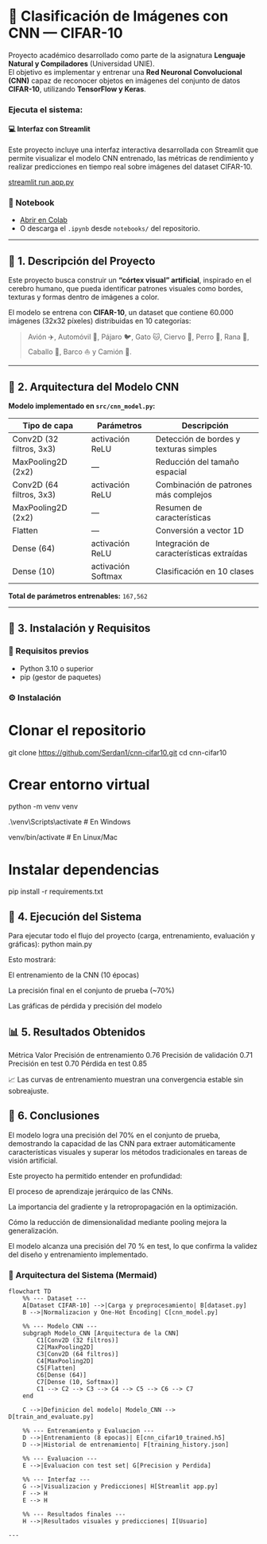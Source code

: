 # 🧠 Clasificación de Imágenes con CNN — CIFAR-10

Proyecto académico desarrollado como parte de la asignatura **Lenguaje Natural y Compiladores** (Universidad UNIE).  
El objetivo es implementar y entrenar una **Red Neuronal Convolucional (CNN)** capaz de reconocer objetos en imágenes del conjunto de datos **CIFAR-10**, utilizando **TensorFlow y Keras**.

### Ejecuta el sistema:

#### 💻 Interfaz con Streamlit

Este proyecto incluye una interfaz interactiva desarrollada con Streamlit que permite visualizar el modelo CNN entrenado, las métricas de rendimiento y realizar predicciones en tiempo real sobre imágenes del dataset CIFAR-10.

[streamlit run app.py](https://cnn-cifar10-gksz6dmdjwxwrydjlsx2rp.streamlit.app/)

### 📓 Notebook
- [Abrir en Colab](https://colab.research.google.com/github/Serdan1/cnn-cifar10/blob/main/notebooks/cnn_cifar10.ipynb)
- O descarga el `.ipynb` desde `notebooks/` del repositorio.

---

## 🚀 1. Descripción del Proyecto

Este proyecto busca construir un **“córtex visual” artificial**, inspirado en el cerebro humano, que pueda identificar patrones visuales como bordes, texturas y formas dentro de imágenes a color.

El modelo se entrena con **CIFAR-10**, un dataset que contiene 60.000 imágenes (32x32 píxeles) distribuidas en 10 categorías:
> Avión ✈️, Automóvil 🚗, Pájaro 🐦, Gato 🐱, Ciervo 🦌, Perro 🐶, Rana 🐸, Caballo 🐴, Barco ⛵ y Camión 🚚.

---

## 🧱 2. Arquitectura del Modelo CNN

**Modelo implementado en `src/cnn_model.py`:**

| Tipo de capa | Parámetros | Descripción |
|---------------|-------------|--------------|
| Conv2D (32 filtros, 3x3) | activación ReLU | Detección de bordes y texturas simples |
| MaxPooling2D (2x2) | — | Reducción del tamaño espacial |
| Conv2D (64 filtros, 3x3) | activación ReLU | Combinación de patrones más complejos |
| MaxPooling2D (2x2) | — | Resumen de características |
| Flatten | — | Conversión a vector 1D |
| Dense (64) | activación ReLU | Integración de características extraídas |
| Dense (10) | activación Softmax | Clasificación en 10 clases |

**Total de parámetros entrenables:** `167,562`

---

## 🧠 3. Instalación y Requisitos

### 🔧 Requisitos previos
- Python 3.10 o superior  
- pip (gestor de paquetes)

### ⚙️ Instalación
# Clonar el repositorio
git clone https://github.com/Serdan1/cnn-cifar10.git
cd cnn-cifar10

# Crear entorno virtual
python -m venv venv

.\venv\Scripts\activate  # En Windows

venv/bin/activate # En Linux/Mac

# Instalar dependencias
pip install -r requirements.txt


## 🚀 4. Ejecución del Sistema
Para ejecutar todo el flujo del proyecto (carga, entrenamiento, evaluación y gráficas):
python main.py

Esto mostrará:

El entrenamiento de la CNN (10 épocas)

La precisión final en el conjunto de prueba (~70%)

Las gráficas de pérdida y precisión del modelo

## 📊 5. Resultados Obtenidos
Métrica	Valor
Precisión de entrenamiento	0.76
Precisión de validación	0.71
Precisión en test	0.70
Pérdida en test	0.85

📈 Las curvas de entrenamiento muestran una convergencia estable sin sobreajuste.


## 🧭 6. Conclusiones

El modelo logra una precisión del 70% en el conjunto de prueba,
demostrando la capacidad de las CNN para extraer automáticamente características visuales
y superar los métodos tradicionales en tareas de visión artificial.


Este proyecto ha permitido entender en profundidad:

El proceso de aprendizaje jerárquico de las CNNs.

La importancia del gradiente y la retropropagación en la optimización.

Cómo la reducción de dimensionalidad mediante pooling mejora la generalización.

El modelo alcanza una precisión del 70 % en test, lo que confirma la validez del diseño y entrenamiento implementado.


### 🧩 Arquitectura del Sistema (Mermaid)

```mermaid
flowchart TD
    %% --- Dataset ---
    A[Dataset CIFAR-10] -->|Carga y preprocesamiento| B[dataset.py]
    B -->|Normalizacion y One-Hot Encoding| C[cnn_model.py]
    
    %% --- Modelo CNN ---
    subgraph Modelo_CNN [Arquitectura de la CNN]
        C1[Conv2D (32 filtros)]
        C2[MaxPooling2D]
        C3[Conv2D (64 filtros)]
        C4[MaxPooling2D]
        C5[Flatten]
        C6[Dense (64)]
        C7[Dense (10, Softmax)]
        C1 --> C2 --> C3 --> C4 --> C5 --> C6 --> C7
    end
    
    C -->|Definicion del modelo| Modelo_CNN --> D[train_and_evaluate.py]
    
    %% --- Entrenamiento y Evaluacion ---
    D -->|Entrenamiento (8 epocas)| E[cnn_cifar10_trained.h5]
    D -->|Historial de entrenamiento| F[training_history.json]
    
    %% --- Evaluacion ---
    E -->|Evaluacion con test set| G[Precision y Perdida]
    
    %% --- Interfaz ---
    G -->|Visualizacion y Predicciones| H[Streamlit app.py]
    F --> H
    E --> H
    
    %% --- Resultados finales ---
    H -->|Resultados visuales y predicciones| I[Usuario]

---
